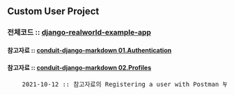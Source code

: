 ## Custom User Project

### 전체코드 :: [django-realworld-example-app](https://github.com/gothinkster/django-realworld-example-app)

#### 참고자료 :: [conduit-django-markdown 01.Authentication](https://github.com/lolripgg/conduit-django-markdown/blob/master/01-authentication.md)
#### 참고자료 :: [conduit-django-markdown 02.Profiles](https://github.com/lolripgg/conduit-django-markdown/blob/master/02-profiles.md)
<pre>
    2021-10-12 :: 참고자료의 Registering a user with Postman 부분을 해결할 차례
</pre>